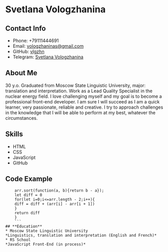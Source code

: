 # **Svetlana Vologzhanina**

## **Contact Info**
* Phone: +79111444691
* Email: vologzhaninas@gmail.com
* GitHub: [vlgzhn](https://github.com/vlgzhn)
* Telegram: [Svetlana Vologzhanina](https://t.me/shovel_shaped_happiness)

## **About Me**
30 y.o. Graduated from Moscow State Linguistic University, major: translation and interpretation. Work as a Lead Quality Specialist in the nuclear energy field.
I love challenging myself and my goal is to become a professional front-end developer. I am sure I will succeed as I am a quick learner, very passionate, reliable and creative. I try to approach challenges in the knowledge that I will be able to perform at my best, whatever the circumstances.

## **Skills**
* HTML
* CSS
* JavaScript
* GitHub

## **Code Example**
```function sumOfDifferences(arr) {
    arr.sort(function(a, b){return b - a});
    let diff = 0
    for(let i=0;i<=arr.length - 2;i++){
    diff = diff + (arr[i] - arr[i + 1])
    }
    return diff
    }
    ```
## **Education**
* Moscow State Linguistic University
*Linguistics, translation and interpretation (English and French)*
* RS School
*JavaScript Front-End (in process)*

